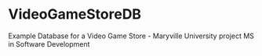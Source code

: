 # VideoGameStoreDB
Example Database for a Video Game Store - Maryville University project MS in Software Development
